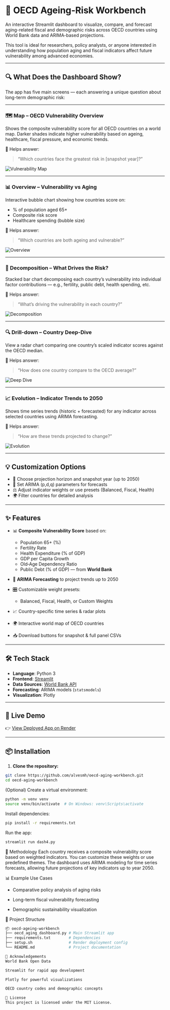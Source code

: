 # 🧓 OECD Ageing‑Risk Workbench

An interactive Streamlit dashboard to visualize, compare, and forecast aging-related fiscal and demographic risks across OECD countries using World Bank data and ARIMA-based projections.

This tool is ideal for researchers, policy analysts, or anyone interested in understanding how population aging and fiscal indicators affect future vulnerability among advanced economies.

---

## 🔍 What Does the Dashboard Show?

The app has five main screens — each answering a unique question about long-term demographic risk:

---

### 🗺️ **Map – OECD Vulnerability Overview**

Shows the composite vulnerability score for all OECD countries on a world map. Darker shades indicate higher vulnerability based on ageing, healthcare, fiscal pressure, and economic trends.

📍 Helps answer:  
> “Which countries face the greatest risk in [snapshot year]?”

![Vulnerability Map](snapshots/map.jpg)

---

### 📊 **Overview – Vulnerability vs Aging**

Interactive bubble chart showing how countries score on:
- % of population aged 65+
- Composite risk score
- Healthcare spending (bubble size)

📍 Helps answer:  
> “Which countries are both ageing and vulnerable?”

![Overview](snapshots/overview.jpg)

---

### 🧮 **Decomposition – What Drives the Risk?**

Stacked bar chart decomposing each country’s vulnerability into individual factor contributions — e.g., fertility, public debt, health spending, etc.

📍 Helps answer:  
> “What’s driving the vulnerability in each country?”

![Decomposition](snapshots/decomposition.jpg)

---

### 🔍 **Drill-down – Country Deep-Dive**

View a radar chart comparing one country’s scaled indicator scores against the OECD median.

📍 Helps answer:  
> “How does one country compare to the OECD average?”

![Deep Dive](snapshots/deep-dive.jpg)

---

### 📈 **Evolution – Indicator Trends to 2050**

Shows time series trends (historic + forecasted) for any indicator across selected countries using ARIMA forecasting.

📍 Helps answer:  
> “How are these trends projected to change?”

![Evolution](snapshots/evolution.jpg)

---

## 💡 Customization Options

- 📅 Choose projection horizon and snapshot year (up to 2050)
- 🔢 Set ARIMA (p,d,q) parameters for forecasts
- ⚖️ Adjust indicator weights or use presets (Balanced, Fiscal, Health)
- 🌍 Filter countries for detailed analysis

---

## ✨ Features

- 📊 **Composite Vulnerability Score** based on:
  - Population 65+ (%)
  - Fertility Rate
  - Health Expenditure (% of GDP)
  - GDP per Capita Growth
  - Old‑Age Dependency Ratio
  - Public Debt (% of GDP) — from **World Bank**

- 🔮 **ARIMA Forecasting** to project trends up to 2050

- 🎛️ Customizable weight presets:
  - Balanced, Fiscal, Health, or Custom Weights

- 📈 Country-specific time series & radar plots

- 🌍 Interactive world map of OECD countries

- 📥 Download buttons for snapshot & full panel CSVs

---

## 🛠️ Tech Stack

- **Language**: Python 3
- **Frontend**: [Streamlit](https://streamlit.io/)
- **Data Sources**: [World Bank API](https://data.worldbank.org/)
- **Forecasting**: ARIMA models (`statsmodels`)
- **Visualization**: Plotly

---

## 🚀 Live Demo

👉 [View Deployed App on Render](https://your-app-url.onrender.com)

---

## 📦 Installation

1. **Clone the repository:**

```bash
git clone https://github.com/alvesmh/oecd-aging-workbench.git
cd oecd-aging-workbench
```

(Optional) Create a virtual environment:
```bash
python -m venv venv
source venv/bin/activate  # On Windows: venv\Scripts\activate
```

Install dependencies:

```bash
pip install -r requirements.txt
```

Run the app:
```bash
streamlit run dash4.py
```

🧮 Methodology
Each country receives a composite vulnerability score based on weighted indicators. You can customize these weights or use predefined themes. The dashboard uses ARIMA modeling for time series forecasts, allowing future projections of key indicators up to year 2050.

📊 Example Use Cases
* Comparative policy analysis of aging risks

* Long-term fiscal vulnerability forecasting

* Demographic sustainability visualization

📁 Project Structure
```bash
📦 oecd-ageing-workbench
├── oecd_aging_dashboard.py # Main Streamlit app
├── requirements.txt        # Dependencies
├── setup.sh                # Render deployment config
└── README.md               # Project documentation

🙌 Acknowledgements
World Bank Open Data

Streamlit for rapid app development

Plotly for powerful visualizations

OECD country codes and demographic concepts

📄 License
This project is licensed under the MIT License.